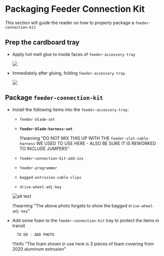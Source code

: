 # Packaging Feeder Connection Kit

This section will guide the reader on how to properly package a `feeder-connection-kit`

## Prep the cardboard tray

* Apply hot melt glue to inside faces of `feeder-accessory-tray`

	![](img/hot-glue.webp)

* Immediately after gluing, folding `feeder-accessory-tray`

	![](img/feeder-connection-kit-1.webp)

## Package `feeder-connection-kit`
* Install the following items into the `feeder-accessory-tray`:
	* `feeder-blade-set`
	* **`feeder-blade-harness-set`**

		!!!warning "DO NOT MIX THIS UP WITH THE `feeder-slot-cable-harness` WE USED TO USE HERE - ALSO BE SURE IT IS REWORKED TO INCLUDE JUMPERS"

	* `feeder-connection-kit-add-ins`
	* `feeder-programmer`
	* `bagged-extrusion-cable-clips`
	* `drive-wheel-adj-key`

	![alt text](img/connection-kit-ph10.webp)

	!!!warning "The above photo forgets to show the bagged `drive-wheel-adj-key`"

* Add some foam to the `feeder-connection-kit` tray to protect the items in transit

		TO DO - ADD PHOTO

	!!!info "The foam shown in use here is 3 pieces of foam covering from 2020 aluminum extrusion"
